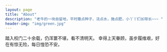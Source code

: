```yaml
---
layout: page
title: "About"
description: "老牛的一块自留地，平时撒点种子，浇点水，施点肥，小丫丫们长呀长~~~ " 
header-img: "img/green.jpg"
---
```


踏入校门二十余载，仍浑噩不堪，看不清明天。
幸得上天眷顾，虽步履维艰，好在有惊无险，每日惶恐不安。





